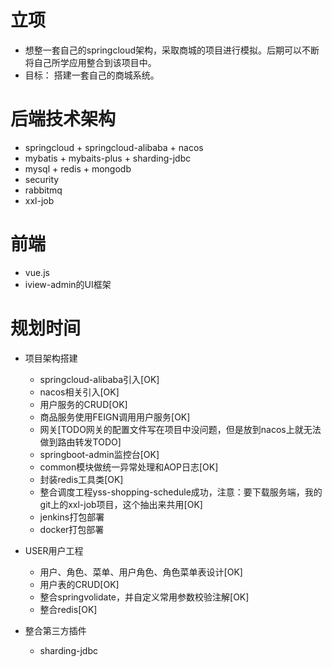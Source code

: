 # 立项
- 想整一套自己的springcloud架构，采取商城的项目进行模拟。后期可以不断将自己所学应用整合到该项目中。
- 目标： 搭建一套自己的商城系统。


# 后端技术架构
- springcloud + springcloud-alibaba + nacos 
- mybatis + mybaits-plus + sharding-jdbc
- mysql + redis + mongodb
- security
- rabbitmq
- xxl-job


# 前端
- vue.js
- iview-admin的UI框架


# 规划时间
- 项目架构搭建
    - springcloud-alibaba引入[OK]	
    - nacos相关引入[OK]
    - 用户服务的CRUD[OK]
    - 商品服务使用FEIGN调用用户服务[OK]
    - 网关[TODO网关的配置文件写在项目中没问题，但是放到nacos上就无法做到路由转发TODO]
    - springboot-admin监控台[OK]
    - common模块做统一异常处理和AOP日志[OK]
    - 封装redis工具类[OK]
    - 整合调度工程yss-shopping-schedule成功，注意：要下载服务端，我的git上的xxl-job项目，这个抽出来共用[OK]
    - jenkins打包部署
    - docker打包部署
     
- USER用户工程
    - 用户、角色、菜单、用户角色、角色菜单表设计[OK]
    - 用户表的CRUD[OK]
    - 整合springvolidate，并自定义常用参数校验注解[OK]
    - 整合redis[OK]

- 整合第三方插件

    - sharding-jdbc

 


